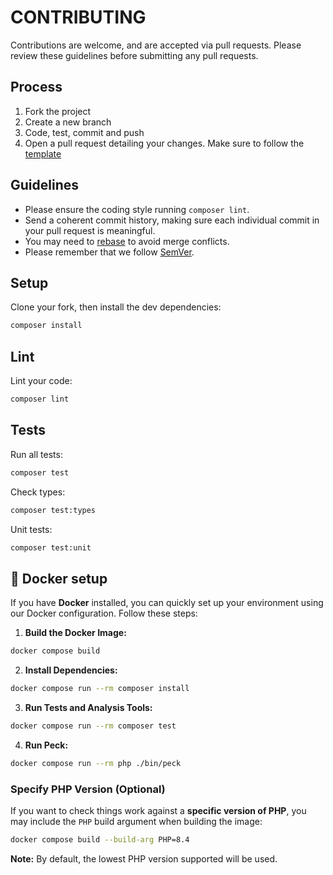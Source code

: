 # CONTRIBUTING

Contributions are welcome, and are accepted via pull requests.
Please review these guidelines before submitting any pull requests.

## Process

1. Fork the project
1. Create a new branch
1. Code, test, commit and push
1. Open a pull request detailing your changes. Make sure to follow the [template](.github/PULL_REQUEST_TEMPLATE.md)

## Guidelines

* Please ensure the coding style running `composer lint`.
* Send a coherent commit history, making sure each individual commit in your pull request is meaningful.
* You may need to [rebase](https://git-scm.com/book/en/v2/Git-Branching-Rebasing) to avoid merge conflicts.
* Please remember that we follow [SemVer](http://semver.org/).

## Setup

Clone your fork, then install the dev dependencies:
```bash
composer install
```
## Lint

Lint your code:
```bash
composer lint
```
## Tests

Run all tests:
```bash
composer test
```

Check types:
```bash
composer test:types
```

Unit tests:
```bash
composer test:unit
```

## 🐳 Docker setup
If you have **Docker** installed, you can quickly set up your environment using our Docker configuration. Follow these steps:

1.	**Build the Docker Image:**
```bash
docker compose build
```

2.	**Install Dependencies:**
```bash
docker compose run --rm composer install
```

3.	**Run Tests and Analysis Tools:**
```bash
docker compose run --rm composer test
```

4. **Run Peck:**
```bash
docker compose run --rm php ./bin/peck
```

### Specify PHP Version (Optional)
If you want to check things work against a **specific version of PHP**, you may include the `PHP` build argument when building the image:
```bash
docker compose build --build-arg PHP=8.4
```
**Note:** By default, the lowest PHP version supported will be used.
